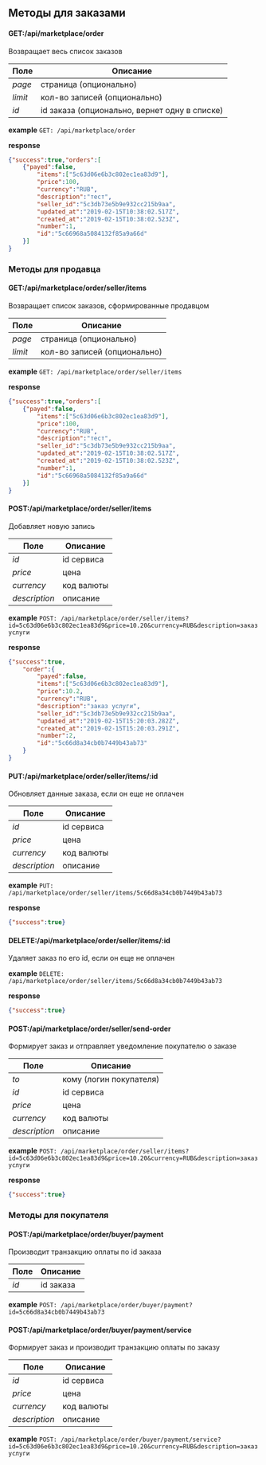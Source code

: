 ## Методы для заказами

#### GET:/api/marketplace/order
Возвращает весь список заказов

Поле | Описание
--- | ---
_page_| страница (опционально)
_limit_| кол-во записей (опционально)
_id_| id заказа (опционально, вернет одну в списке)

**example** `GET: /api/marketplace/order`

**response**
```json
{"success":true,"orders":[
    {"payed":false,
        "items":["5c63d06e6b3c802ec1ea83d9"],
        "price":100,
        "currency":"RUB",
        "description":"тест",
        "seller_id":"5c3db73e5b9e932cc215b9aa",
        "updated_at":"2019-02-15T10:38:02.517Z",
        "created_at":"2019-02-15T10:38:02.523Z",
        "number":1,
        "id":"5c66968a5084132f85a9a66d"
    }]
}
```

### Методы для продавца
#### GET:/api/marketplace/order/seller/items
Возвращает список заказов, сформированные продавцом

Поле | Описание
--- | ---
_page_| страница (опционально)
_limit_| кол-во записей (опционально)

**example** `GET: /api/marketplace/order/seller/items`

**response**
```json
{"success":true,"orders":[
    {"payed":false,
        "items":["5c63d06e6b3c802ec1ea83d9"],
        "price":100,
        "currency":"RUB",
        "description":"тест",
        "seller_id":"5c3db73e5b9e932cc215b9aa",
        "updated_at":"2019-02-15T10:38:02.517Z",
        "created_at":"2019-02-15T10:38:02.523Z",
        "number":1,
        "id":"5c66968a5084132f85a9a66d"
    }]
}
```

#### POST:/api/marketplace/order/seller/items

Добавляет новую запись 

Поле | Описание
--- | ---
_id_| id сервиса
_price_| цена
_currency_| код валюты
_description_| описание

**example** `POST: /api/marketplace/order/seller/items?id=5c63d06e6b3c802ec1ea83d9&price=10.20&currency=RUB&description=заказ услуги`

**response**
```json
{"success":true,
    "order":{
        "payed":false,
        "items":["5c63d06e6b3c802ec1ea83d9"],
        "price":10.2,
        "currency":"RUB",
        "description":"заказ услуги",
        "seller_id":"5c3db73e5b9e932cc215b9aa",
        "updated_at":"2019-02-15T15:20:03.282Z",
        "created_at":"2019-02-15T15:20:03.291Z",
        "number":2,
        "id":"5c66d8a34cb0b7449b43ab73"
    }
}
```

#### PUT:/api/marketplace/order/seller/items/:id

Обновляет данные заказа, если он еще не оплачен 

Поле | Описание
--- | ---
_id_| id сервиса
_price_| цена
_currency_| код валюты
_description_| описание

**example** `PUT: /api/marketplace/order/seller/items/5c66d8a34cb0b7449b43ab73`

**response**
```json
{"success":true}
```

#### DELETE:/api/marketplace/order/seller/items/:id

Удаляет заказ по его id, если он еще не оплачен  

**example** `DELETE: /api/marketplace/order/seller/items/5c66d8a34cb0b7449b43ab73`

**response**
```json
{"success":true}
```

#### POST:/api/marketplace/order/seller/send-order

Формирует заказ и отправляет уведомление покупателю о заказе

Поле | Описание
--- | ---
_to_| кому (логин покупателя)
_id_| id сервиса
_price_| цена
_currency_| код валюты
_description_| описание

**example** `POST: /api/marketplace/order/seller/items?id=5c63d06e6b3c802ec1ea83d9&price=10.20&currency=RUB&description=заказ услуги`

**response**
```json
{"success":true}
```

### Методы для покупателя

#### POST:/api/marketplace/order/buyer/payment
Производит транзакцию оплаты по id заказа

Поле | Описание
--- | ---
_id_| id заказа 

**example** `POST: /api/marketplace/order/buyer/payment?id=5c66d8a34cb0b7449b43ab73`

#### POST:/api/marketplace/order/buyer/payment/service
Формирует заказ и производит транзакцию оплаты по заказу

Поле | Описание
--- | ---
_id_| id сервиса
_price_| цена
_currency_| код валюты
_description_| описание

**example** `POST: /api/marketplace/order/buyer/payment/service?id=5c63d06e6b3c802ec1ea83d9&price=10.20&currency=RUB&description=заказ услуги`
